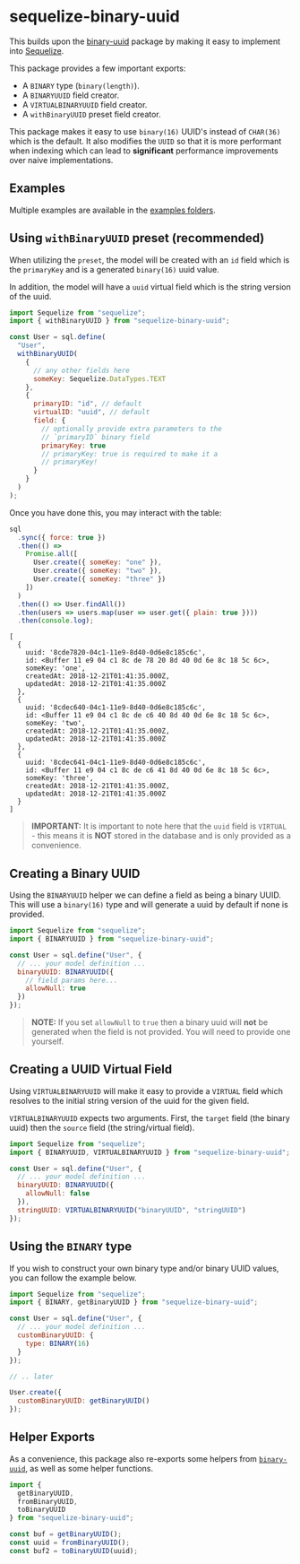 # sequelize-binary-uuid

This builds upon the [binary-uuid](https://github.com/odo-network/binary-uuid) package by making it easy to implement into [Sequelize](https://www.github.com/sequelize/sequelize).

This package provides a few important exports:

- A `BINARY` type (`binary(length)`).
- A `BINARYUUID` field creator.
- A `VIRTUALBINARYUUID` field creator.
- A `withBinaryUUID` preset field creator.

This package makes it easy to use `binary(16)` UUID's instead of `CHAR(36)` which is the default. It also modifies the `UUID` so that it is more performant when indexing which can lead to **significant** performance improvements over naive implementations.

## Examples

Multiple examples are available in the [examples folders](./examples).

## Using `withBinaryUUID` preset (recommended)

When utilizing the `preset`, the model will be created with an `id` field which is the `primaryKey` and is a generated `binary(16)` uuid value.

In addition, the model will have a `uuid` virtual field which is the string version of the uuid.

```javascript
import Sequelize from "sequelize";
import { withBinaryUUID } from "sequelize-binary-uuid";

const User = sql.define(
  "User",
  withBinaryUUID(
    {
      // any other fields here
      someKey: Sequelize.DataTypes.TEXT
    },
    {
      primaryID: "id", // default
      virtualID: "uuid", // default
      field: {
        // optionally provide extra parameters to the
        // `primaryID` binary field
        primaryKey: true
        // primaryKey: true is required to make it a
        // primaryKey!
      }
    }
  )
);
```

Once you have done this, you may interact with the table:

```javascript
sql
  .sync({ force: true })
  .then(() =>
    Promise.all([
      User.create({ someKey: "one" }),
      User.create({ someKey: "two" }),
      User.create({ someKey: "three" })
    ])
  )
  .then(() => User.findAll())
  .then(users => users.map(user => user.get({ plain: true })))
  .then(console.log);
```

```
[
  {
    uuid: '8cde7820-04c1-11e9-8d40-0d6e8c185c6c',
    id: <Buffer 11 e9 04 c1 8c de 78 20 8d 40 0d 6e 8c 18 5c 6c>,
    someKey: 'one',
    createdAt: 2018-12-21T01:41:35.000Z,
    updatedAt: 2018-12-21T01:41:35.000Z
  },
  {
    uuid: '8cdec640-04c1-11e9-8d40-0d6e8c185c6c',
    id: <Buffer 11 e9 04 c1 8c de c6 40 8d 40 0d 6e 8c 18 5c 6c>,
    someKey: 'two',
    createdAt: 2018-12-21T01:41:35.000Z,
    updatedAt: 2018-12-21T01:41:35.000Z
  },
  {
    uuid: '8cdec641-04c1-11e9-8d40-0d6e8c185c6c',
    id: <Buffer 11 e9 04 c1 8c de c6 41 8d 40 0d 6e 8c 18 5c 6c>,
    someKey: 'three',
    createdAt: 2018-12-21T01:41:35.000Z,
    updatedAt: 2018-12-21T01:41:35.000Z
  }
]
```

> **IMPORTANT:** It is important to note here that the `uuid` field is `VIRTUAL` - this means it is **NOT** stored in the database and is only provided as a convenience.

## Creating a Binary UUID

Using the `BINARYUUID` helper we can define a field as being a binary UUID. This will use a `binary(16)` type and will generate a uuid by default if none is provided.

```javascript
import Sequelize from "sequelize";
import { BINARYUUID } from "sequelize-binary-uuid";

const User = sql.define("User", {
  // ... your model definition ...
  binaryUUID: BINARYUUID({
    // field params here...
    allowNull: true
  })
});
```

> **NOTE:** If you set `allowNull` to `true` then a binary uuid will **not** be generated when the field is not provided. You will need to provide one yourself.

## Creating a UUID Virtual Field

Using `VIRTUALBINARYUUID` will make it easy to provide a `VIRTUAL` field which resolves to the initial string version of the uuid for the given field.

`VIRTUALBINARYUUID` expects two arguments. First, the `target` field (the binary uuid) then the `source` field (the string/virtual field).

```javascript
import Sequelize from "sequelize";
import { BINARYUUID, VIRTUALBINARYUUID } from "sequelize-binary-uuid";

const User = sql.define("User", {
  // ... your model definition ...
  binaryUUID: BINARYUUID({
    allowNull: false
  }),
  stringUUID: VIRTUALBINARYUUID("binaryUUID", "stringUUID")
});
```

## Using the `BINARY` type

If you wish to construct your own binary type and/or binary UUID values, you can follow the example below.

```javascript
import Sequelize from "sequelize";
import { BINARY, getBinaryUUID } from "sequelize-binary-uuid";

const User = sql.define("User", {
  // ... your model definition ...
  customBinaryUUID: {
    type: BINARY(16)
  }
});

// .. later

User.create({
  customBinaryUUID: getBinaryUUID()
});
```

## Helper Exports

As a convenience, this package also re-exports some helpers from [`binary-uuid`](https://www.github.com/odo-network/binary-uuid), as well as some helper functions.

```javascript
import {
  getBinaryUUID,
  fromBinaryUUID,
  toBinaryUUID
} from "sequelize-binary-uuid";

const buf = getBinaryUUID();
const uuid = fromBinaryUUID();
const buf2 = toBinaryUUID(uuid);
```
